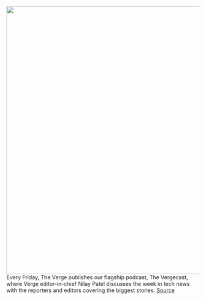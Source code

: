 <img src='https://cdn.vox-cdn.com/thumbor/nqdp-0v5VKOCk8ySsxc-7fDui3Y=/0x0:2040x1361/1200x800/filters:focal(857x518:1183x844)/cdn.vox-cdn.com/uploads/chorus_image/image/70641328/bfarsace_171210_5072_0015.0.jpg' width='700px' /><br/>
Every Friday, The Verge publishes our flagship podcast, The Vergecast, where Verge editor-in-chief Nilay Patel discusses the week in tech news with the reporters and editors covering the biggest stories.
<a href='https://www.theverge.com/2022/3/18/22984682/mac-studio-display-iphone-se-ipad-air-2022-review-vergecast-podcast-490'> Source <a/>